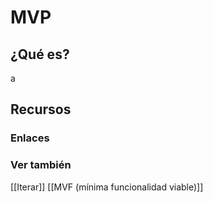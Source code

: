 # MVP

## ¿Qué es?
a

## Recursos
### Enlaces

### Ver también
[[Iterar]]
[[MVF (mínima funcionalidad viable)]]
